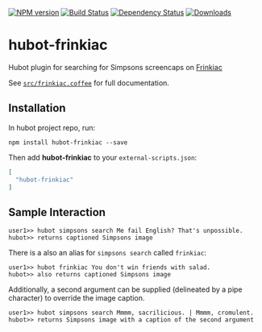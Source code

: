 [![NPM version](http://img.shields.io/npm/v/hubot-frinkiac.svg?style=flat)](https://www.npmjs.org/package/hubot-frinkiac)
[![Build Status](http://img.shields.io/travis/okize/hubot-frinkiac.svg?style=flat)](https://travis-ci.org/okize/hubot-frinkiac)
[![Dependency Status](http://img.shields.io/david/okize/hubot-frinkiac.svg?style=flat)](https://david-dm.org/okize/hubot-frinkiac)
[![Downloads](http://img.shields.io/npm/dm/hubot-frinkiac.svg?style=flat)](https://www.npmjs.org/package/hubot-frinkiac)

# hubot-frinkiac

Hubot plugin for searching for Simpsons screencaps on [Frinkiac](https://frinkiac.com/)

See [`src/frinkiac.coffee`](src/frinkiac.coffee) for full documentation.

## Installation

In hubot project repo, run:

`npm install hubot-frinkiac --save`

Then add **hubot-frinkiac** to your `external-scripts.json`:

```json
[
  "hubot-frinkiac"
]
```

## Sample Interaction

```
user1>> hubot simpsons search Me fail English? That's unpossible.
hubot>> returns captioned Simpsons image
```

There is a also an alias for `simpsons search` called `frinkiac`:

```
user1>> hubot frinkiac You don't win friends with salad.
hubot>> also returns captioned Simpsons image
```

Additionally, a second argument can be supplied (delineated by a pipe character) to override the image caption.

```
user1>> hubot simpsons search Mmmm, sacrilicious. | Mmmm, cromulent.
hubot>> returns Simpsons image with a caption of the second argument
```
